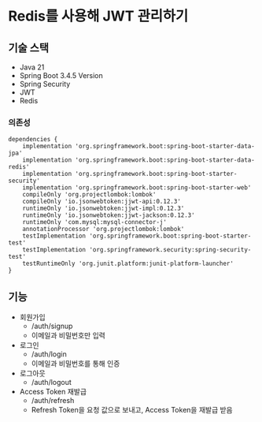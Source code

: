 # Redis를 사용해 JWT 관리하기

## 기술 스택
- Java 21
- Spring Boot 3.4.5 Version
- Spring Security
- JWT
- Redis

### 의존성
```
dependencies {
	implementation 'org.springframework.boot:spring-boot-starter-data-jpa'
	implementation 'org.springframework.boot:spring-boot-starter-data-redis'
	implementation 'org.springframework.boot:spring-boot-starter-security'
	implementation 'org.springframework.boot:spring-boot-starter-web'
	compileOnly 'org.projectlombok:lombok'
	compileOnly 'io.jsonwebtoken:jjwt-api:0.12.3'
	runtimeOnly 'io.jsonwebtoken:jjwt-impl:0.12.3'
	runtimeOnly 'io.jsonwebtoken:jjwt-jackson:0.12.3'
	runtimeOnly 'com.mysql:mysql-connector-j'
	annotationProcessor 'org.projectlombok:lombok'
	testImplementation 'org.springframework.boot:spring-boot-starter-test'
	testImplementation 'org.springframework.security:spring-security-test'
	testRuntimeOnly 'org.junit.platform:junit-platform-launcher'
}
```

## 기능
- 회원가입
  - /auth/signup
  - 이메일과 비밀번호만 입력
- 로그인
  - /auth/login
  - 이메일과 비밀번호를 통해 인증
- 로그아웃
  - /auth/logout
- Access Token 재발급
  - /auth/refresh
  - Refresh Token을 요청 값으로 보내고, Access Token을 재발급 받음
